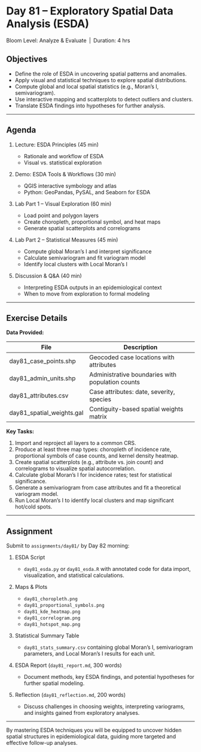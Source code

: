 # **Day 81 – Exploratory Spatial Data Analysis (ESDA)**
  
Bloom Level: Analyze & Evaluate | Duration: 4 hrs  

## Objectives  

- Define the role of ESDA in uncovering spatial patterns and anomalies.  
- Apply visual and statistical techniques to explore spatial distributions.  
- Compute global and local spatial statistics (e.g., Moran’s I, semivariogram).  
- Use interactive mapping and scatterplots to detect outliers and clusters.  
- Translate ESDA findings into hypotheses for further analysis.  

---  

## Agenda  

1. Lecture: ESDA Principles (45 min)  
   - Rationale and workflow of ESDA  
   - Visual vs. statistical exploration  

2. Demo: ESDA Tools & Workflows (30 min)  
   - QGIS interactive symbology and atlas  
   - Python: GeoPandas, PySAL, and Seaborn for ESDA  

3. Lab Part 1 – Visual Exploration (60 min)  
   - Load point and polygon layers  
   - Create choropleth, proportional symbol, and heat maps  
   - Generate spatial scatterplots and correlograms  

4. Lab Part 2 – Statistical Measures (45 min)  
   - Compute global Moran’s I and interpret significance  
   - Calculate semivariogram and fit variogram model  
   - Identify local clusters with Local Moran’s I  

5. Discussion & Q&A (40 min)  
   - Interpreting ESDA outputs in an epidemiological context  
   - When to move from exploration to formal modeling  

---  

## Exercise Details  

**Data Provided:**  

| File                         | Description                                      |
|------------------------------|--------------------------------------------------|
| day81_case_points.shp        | Geocoded case locations with attributes          |
| day81_admin_units.shp        | Administrative boundaries with population counts |
| day81_attributes.csv         | Case attributes: date, severity, species         |
| day81_spatial_weights.gal    | Contiguity-based spatial weights matrix          |

**Key Tasks:**  

1. Import and reproject all layers to a common CRS.  
2. Produce at least three map types: choropleth of incidence rate, proportional symbols of case counts, and kernel density heatmap.  
3. Create spatial scatterplots (e.g., attribute vs. join count) and correlograms to visualize spatial autocorrelation.  
4. Calculate global Moran’s I for incidence rates; test for statistical significance.  
5. Generate a semivariogram from case attributes and fit a theoretical variogram model.  
6. Run Local Moran’s I to identify local clusters and map significant hot/cold spots.  

---  

## Assignment  

Submit to `assignments/day81/` by Day 82 morning:  

1. ESDA Script  
   - `day81_esda.py` or `day81_esda.R` with annotated code for data import, visualization, and statistical calculations.  

2. Maps & Plots  
   - `day81_choropleth.png`  
   - `day81_proportional_symbols.png`  
   - `day81_kde_heatmap.png`  
   - `day81_correlogram.png`  
   - `day81_hotspot_map.png`  

3. Statistical Summary Table  
   - `day81_stats_summary.csv` containing global Moran’s I, semivariogram parameters, and Local Moran’s I results for each unit.  

4. ESDA Report (`day81_report.md`, 300 words)  
   - Document methods, key ESDA findings, and potential hypotheses for further spatial modeling.  

5. Reflection (`day81_reflection.md`, 200 words)  
   - Discuss challenges in choosing weights, interpreting variograms, and insights gained from exploratory analyses.  

---  

By mastering ESDA techniques you will be equipped to uncover hidden spatial structures in epidemiological data, guiding more targeted and effective follow-up analyses.